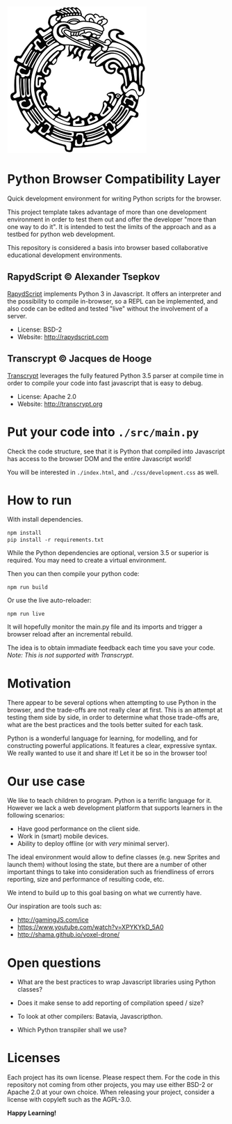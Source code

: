 ![](docs/images/uroboros_bw.png)

Python Browser Compatibility Layer
==================================

Quick development environment for writing Python scripts for the browser.

This project template takes advantage of more than one development environment in order to test them out and offer the developer "more than one way to do it". It is intended to test the limits of the approach and as a testbed for python web development.

This repository is considered a basis into browser based collaborative educational development environments.

## RapydScript © Alexander Tsepkov

[RapydScript](https://github.com/atsepkov/RapydScript.git) implements Python 3 in Javascript. It offers an interpreter and the possibility to compile in-browser, so a REPL can be implemented, and also code can be edited and tested "live" without the involvement of a server.

* License: BSD-2
* Website: http://rapydscript.com

## Transcrypt © Jacques de Hooge

[Transcrypt](https://github.com/QQuick/Transcrypt) leverages the fully featured Python 3.5 parser at compile time in order to compile your code into fast javascript that is easy to debug.

* License: Apache 2.0
* Website: http://transcrypt.org


Put your code into `./src/main.py`
==================================

Check the code structure, see that it is Python that compiled into Javascript has access to the browser DOM and the entire Javascript world!

You will be interested in `./index.html`, and `./css/development.css` as well.

How to run
==========

With install dependencies.

```
npm install
pip install -r requirements.txt
```

While the Python dependencies are optional, version 3.5 or superior is required. You may need to create a virtual environment.


Then you can then compile your python code:

```
npm run build
```

Or use the live auto-reloader:

```
npm run live
```

It will hopefully monitor the main.py file and its imports and trigger a browser reload after an incremental rebuild.

The idea is to obtain immadiate feedback each time you save your code. *Note: This is not supported with Transcrypt*.

Motivation
==========

There appear to be several options when attempting to use Python in the browser, and the trade-offs are not really clear at first. This is an attempt at testing them side by side, in order to determine what those trade-offs are, what are the best practices and the tools better suited for each task.

Python is a wonderful language for learning, for modelling, and for constructing powerful applications. It features a clear, expressive syntax. We really wanted to use it and share it! Let it be so in the browser too!


Our use case
============

We like to teach children to program. Python is a terrific language for it. However we lack a web development platform that supports learners in the following scenarios:

* Have good performance on the client side.
* Work in (smart) mobile devices.
* Ability to deploy offline (or with *very* minimal server).

The ideal environment would allow to define classes (e.g. new Sprites and launch them) without losing the state, but there are a number of other important things to take into consideration such as friendliness of errors reporting, size and performance of resulting code, etc.

We intend to build up to this goal basing on what we currently have.

Our inspiration are tools such as:
 - http://gamingJS.com/ice
 - https://www.youtube.com/watch?v=XPYKYkD_5A0
 - http://shama.github.io/voxel-drone/

Open questions
==============

* What are the best practices to wrap Javascript libraries using Python classes?

* Does it make sense to add reporting of compilation speed / size?

* To look at other compilers: Batavia, Javascripthon.

* Which Python transpiler shall we use?

Licenses
========

Each project has its own license. Please respect them. For the code in this repository not coming from other projects, you may use either BSD-2 or Apache 2.0 at your own choice. When releasing your project, consider a license with copyleft such as the AGPL-3.0.

**Happy Learning!**
